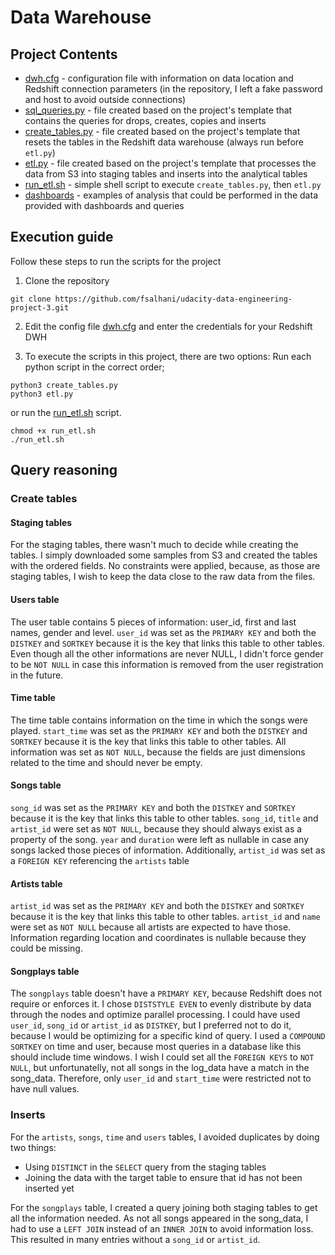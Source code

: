 # Data Warehouse

## Project Contents

* [dwh.cfg](dwh.cfg) - configuration file with information on data location and Redshift connection parameters (in the repository, I left a fake password and host to avoid outside connections)
* [sql_queries.py](sql_queries.py) - file created based on the project's template that contains the queries for drops, creates, copies and inserts
* [create_tables.py](create_tables.py) - file created based on the project's template that resets the tables in the Redshift data warehouse (always run before `etl.py`)
* [etl.py](etl.py) - file created based on the project's template that processes the data from S3 into staging tables and inserts into the analytical tables 
* [run_etl.sh](run_etl.sh) - simple shell script to execute `create_tables.py`, then `etl.py`
* [dashboards](dashboards) - examples of analysis that could be performed in the data provided with dashboards and queries

## Execution guide

Follow these steps to run the scripts for the project
1. Clone the repository
```shell
git clone https://github.com/fsalhani/udacity-data-engineering-project-3.git
```

2. Edit the config file [dwh.cfg](dwh.cfg) and enter the credentials for your Redshift DWH

3. To execute the scripts in this project, there are two options:
Run each python script in the correct order;
```shell
python3 create_tables.py
python3 etl.py
```
or run the [run_etl.sh](run_etl.sh) script.
```shell
chmod +x run_etl.sh
./run_etl.sh
```

## Query reasoning

### Create tables

#### Staging tables
For the staging tables, there wasn't much to decide while creating the tables. I simply downloaded some samples from S3 and created the tables with the ordered fields. No constraints were applied, because, as those are staging tables, I wish to keep the data close to the raw data from the files.

#### Users table
The user table contains 5 pieces of information: user_id, first and last names, gender and level.
`user_id` was set as the `PRIMARY KEY` and both the `DISTKEY` and `SORTKEY` because it is the key that links this table to other tables.
Even though all the other informations are never NULL, I didn't force gender to be `NOT NULL` in case this information is removed from the user registration in the future.

#### Time table
The time table contains information on the time in which the songs were played.
`start_time` was set as the `PRIMARY KEY` and both the `DISTKEY` and `SORTKEY` because it is the key that links this table to other tables.
All information was set as `NOT NULL`, because the fields are just dimensions related to the time and should never be empty.

#### Songs table
`song_id` was set as the `PRIMARY KEY` and both the `DISTKEY` and `SORTKEY` because it is the key that links this table to other tables.
`song_id`, `title` and `artist_id` were set as `NOT NULL`, because they should always exist as a property of the song. `year` and `duration` were left as nullable in case any songs lacked those pieces of information.
Additionally, `artist_id` was set as a `FOREIGN KEY` referencing the `artists` table

#### Artists table
`artist_id` was set as the `PRIMARY KEY` and both the `DISTKEY` and `SORTKEY` because it is the key that links this table to other tables.
`artist_id` and `name` were set as `NOT NULL` because all artists are expected to have those. Information regarding location and coordinates is nullable because they could be missing.

#### Songplays table
The `songplays` table doesn't have a `PRIMARY KEY`, because Redshift does not require or enforces it. I chose `DISTSTYLE EVEN` to evenly distribute by data through the nodes and optimize parallel processing. I could have used `user_id`, `song_id` or `artist_id` as `DISTKEY`, but I preferred not to do it, because I would be optimizing for a specific kind of query.
I used a `COMPOUND SORTKEY` on time and user, because most queries in a database like this should include time windows.
I wish I could set all the `FOREIGN KEYS` to `NOT NULL`, but unfortunatelly, not all songs in the log_data have a match in the song_data. Therefore, only `user_id` and `start_time` were restricted not to have null values.

### Inserts

For the `artists`, `songs`, `time` and `users` tables, I avoided duplicates by doing two things:
* Using `DISTINCT` in the `SELECT` query from the staging tables
* Joining the data with the target table to ensure that id has not been inserted yet

For the `songplays` table, I created a query joining both staging tables to get all the information needed. As not all songs appeared in the song_data, I had to use a `LEFT JOIN` instead of an `INNER JOIN` to avoid information loss. This resulted in many entries without a `song_id` or `artist_id`.
